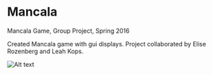 # Mancala
Mancala Game, Group Project, Spring 2016

Created Mancala game with gui displays. Project collaborated by Elise Rozenberg and Leah Kops.

![Alt text](/relative/path/to/img.jpg?raw=true "GameCapture.jpg")
